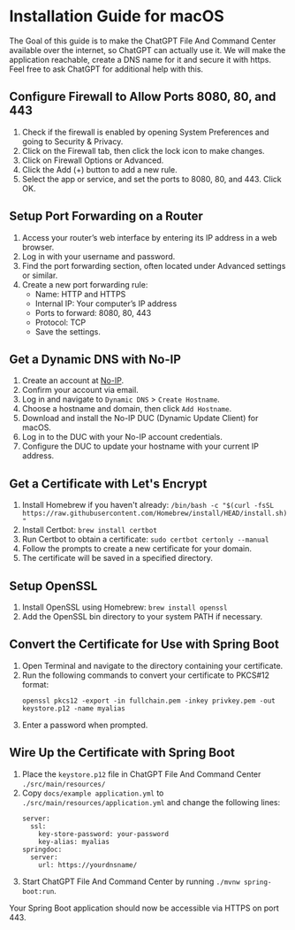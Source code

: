 # Installation Guide for macOS

The Goal of this guide is to make the ChatGPT File And Command Center available
over the internet, so ChatGPT can actually use it. We will make the application
reachable, create a DNS name for it and secure it with https. Feel free to ask
ChatGPT for additional help with this.

## Configure Firewall to Allow Ports 8080, 80, and 443

1. Check if the firewall is enabled by opening System Preferences and going to Security & Privacy.
2. Click on the Firewall tab, then click the lock icon to make changes.
3. Click on Firewall Options or Advanced.
4. Click the Add (+) button to add a new rule.
5. Select the app or service, and set the ports to 8080, 80, and 443. Click OK.

## Setup Port Forwarding on a Router

1. Access your router’s web interface by entering its IP address in a web browser.
2. Log in with your username and password.
3. Find the port forwarding section, often located under Advanced settings or similar.
4. Create a new port forwarding rule:
    - Name: HTTP and HTTPS
    - Internal IP: Your computer’s IP address
    - Ports to forward: 8080, 80, 443
    - Protocol: TCP
    - Save the settings.

## Get a Dynamic DNS with No-IP

1. Create an account at [No-IP](https://www.noip.com/).
2. Confirm your account via email.
3. Log in and navigate to `Dynamic DNS` > `Create Hostname`.
4. Choose a hostname and domain, then click `Add Hostname`.
5. Download and install the No-IP DUC (Dynamic Update Client) for macOS.
6. Log in to the DUC with your No-IP account credentials.
7. Configure the DUC to update your hostname with your current IP address.

## Get a Certificate with Let's Encrypt

1. Install Homebrew if you haven't already: `/bin/bash -c "$(curl -fsSL https://raw.githubusercontent.com/Homebrew/install/HEAD/install.sh)"`
2. Install Certbot: `brew install certbot`
3. Run Certbot to obtain a certificate: `sudo certbot certonly --manual`
4. Follow the prompts to create a new certificate for your domain.
5. The certificate will be saved in a specified directory.

## Setup OpenSSL

1. Install OpenSSL using Homebrew: `brew install openssl`
2. Add the OpenSSL bin directory to your system PATH if necessary.

## Convert the Certificate for Use with Spring Boot

1. Open Terminal and navigate to the directory containing your certificate.
2. Run the following commands to convert your certificate to PKCS#12 format:
    ```
    openssl pkcs12 -export -in fullchain.pem -inkey privkey.pem -out keystore.p12 -name myalias
    ```
3. Enter a password when prompted.

## Wire Up the Certificate with Spring Boot

1. Place the `keystore.p12` file in ChatGPT File And Command Center `./src/main/resources/`
2. Copy `docs/example application.yml` to `./src/main/resources/application.yml` and change
   the following lines:
    ```
    server:
      ssl:
        key-store-password: your-password
        key-alias: myalias
    springdoc:
      server:
        url: https://yourdnsname/
    ```
1. Start ChatGPT File And Command Center by running `./mvnw spring-boot:run`.

Your Spring Boot application should now be accessible via HTTPS on port 443.